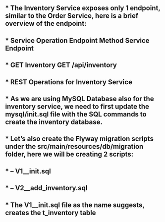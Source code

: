 
## * The Inventory Service exposes only 1 endpoint, similar to the Order Service, here is a brief overview of the endpoint:

## * Service Operation	Endpoint Method	Service Endpoint
## * GET Inventory	GET	/api/inventory
## * REST Operations for Inventory Service
## * As we are using MySQL Database also for the inventory service, we need to first update the mysql/init.sql file with the SQL commands to create the inventory database.

## * Let’s also create the Flyway migration scripts under the src/main/resources/db/migration folder, here we will be creating 2 scripts:
## * – V1__init.sql
## * – V2__add_inventory.sql

## * The V1__init.sql file as the name suggests, creates the t_inventory table